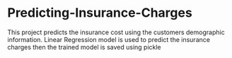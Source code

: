 # Predicting-Insurance-Charges
This project predicts the insurance cost using the customers demographic information.
Linear Regression model is used to predict the insurance charges then the trained model is saved using pickle
